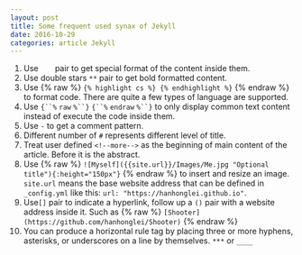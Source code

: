 ```yaml
---
layout: post
title: Some frequent used synax of Jekyll
date: 2016-10-29
categories: article Jekyll
---
```

<!--more-->

1. Use `   ` pair to get special format of the content inside them.
2. Use double stars `**` pair to get bold formatted content.
3. Use {% raw %} `{% highlight cs %} {% endhighlight %}` {% endraw %} to format code. There are quite a few types of language are supported.
4. Use `{``%` `raw` `%``}` `{``%` `endraw` `%``}` to only display common text content instead of execute the code inside them.
5. Use `-` to get a comment pattern.
6. Different number of `#` represents different level of title.
7. Treat user defined `<!--more-->` as the beginning of main content of the article. Before it is the abstract.
8. Use {% raw %} `![Myself]({{site.url}}/Images/Me.jpg "Optional title"){:height="150px"}` {% endraw %} to insert and resize an image. `site.url` means the base website address that can be defined in `_config.yml` like this: `url: "https://hanhonglei.github.io"`.
9. Use`[]` pair to indicate a hyperlink, follow up a `()` pair with a website address inside it. Such as {% raw %} `[Shooter](https://github.com/hanhonglei/Shooter)` {% endraw %}
10. You can produce a horizontal rule tag by placing three or more hyphens, asterisks, or underscores on a line by themselves. `***` or `____`


<script>
  (function(i,s,o,g,r,a,m){i['GoogleAnalyticsObject']=r;i[r]=i[r]||function(){
  (i[r].q=i[r].q||[]).push(arguments)},i[r].l=1*new Date();a=s.createElement(o),
  m=s.getElementsByTagName(o)[0];a.async=1;a.src=g;m.parentNode.insertBefore(a,m)
  })(window,document,'script','https://www.google-analytics.com/analytics.js','ga');

  ga('create', 'UA-85986843-1', 'auto');
  ga('send', 'pageview');

</script>